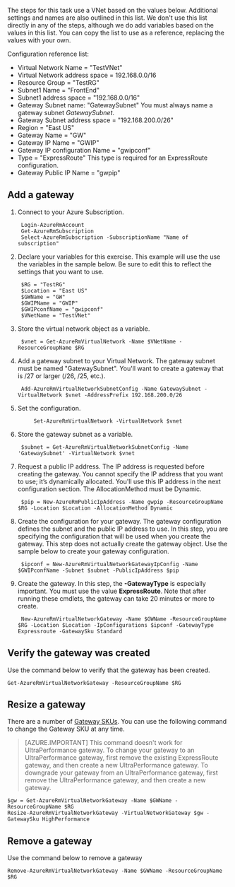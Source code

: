 The steps for this task use a VNet based on the values below. Additional settings and names are also outlined in this list. We don't use this list directly in any of the steps, although we do add variables based on the values in this list. You can copy the list to use as a reference, replacing the values with your own.

Configuration reference list:
    
- Virtual Network Name = "TestVNet"
- Virtual Network address space = 192.168.0.0/16
- Resource Group = "TestRG"
- Subnet1 Name = "FrontEnd" 
- Subnet1 address space = "192.168.0.0/16"
- Gateway Subnet name: "GatewaySubnet" You must always name a gateway subnet *GatewaySubnet*.
- Gateway Subnet address space = "192.168.200.0/26"
- Region = "East US"
- Gateway Name = "GW"
- Gateway IP Name = "GWIP"
- Gateway IP configuration Name = "gwipconf"
-  Type = "ExpressRoute" This type is required for an ExpressRoute configuration.
- Gateway Public IP Name = "gwpip"


## <a name="add-a-gateway"></a>Add a gateway

1. Connect to your Azure Subscription. 

        Login-AzureRmAccount
        Get-AzureRmSubscription 
        Select-AzureRmSubscription -SubscriptionName "Name of subscription"

2. Declare your variables for this exercise. This example will use the use the variables in the sample below. Be sure to edit this to reflect the settings that you want to use. 
        
        $RG = "TestRG"
        $Location = "East US"
        $GWName = "GW"
        $GWIPName = "GWIP"
        $GWIPconfName = "gwipconf"
        $VNetName = "TestVNet"

3. Store the virtual network object as a variable.

        $vnet = Get-AzureRmVirtualNetwork -Name $VNetName -ResourceGroupName $RG

4. Add a gateway subnet to your Virtual Network. The gateway subnet must be named "GatewaySubnet". You'll want to create a gateway that is /27 or larger (/26, /25, etc.).
            
        Add-AzureRmVirtualNetworkSubnetConfig -Name GatewaySubnet -VirtualNetwork $vnet -AddressPrefix 192.168.200.0/26

5. Set the configuration.

            Set-AzureRmVirtualNetwork -VirtualNetwork $vnet

6. Store the gateway subnet as a variable.

        $subnet = Get-AzureRmVirtualNetworkSubnetConfig -Name 'GatewaySubnet' -VirtualNetwork $vnet

7. Request a public IP address. The IP address is requested before creating the gateway. You cannot specify the IP address that you want to use; it’s dynamically allocated. You'll use this IP address in the next configuration section. The AllocationMethod must be Dynamic.

        $pip = New-AzureRmPublicIpAddress -Name gwpip -ResourceGroupName $RG -Location $Location -AllocationMethod Dynamic

8. Create the configuration for your gateway. The gateway configuration defines the subnet and the public IP address to use. In this step, you are specifying the configuration that will be used when you create the gateway. This step does not actually create the gateway object. Use the sample below to create your gateway configuration. 

        $ipconf = New-AzureRmVirtualNetworkGatewayIpConfig -Name $GWIPconfName -Subnet $subnet -PublicIpAddress $pip

9. Create the gateway. In this step, the **-GatewayType** is especially important. You must use the value **ExpressRoute**. Note that after running these cmdlets, the gateway can take 20 minutes or more to create.

        New-AzureRmVirtualNetworkGateway -Name $GWName -ResourceGroupName $RG -Location $Location -IpConfigurations $ipconf -GatewayType Expressroute -GatewaySku Standard

## <a name="verify-the-gateway-was-created"></a>Verify the gateway was created

Use the command below to verify that the gateway has been created.

    Get-AzureRmVirtualNetworkGateway -ResourceGroupName $RG

## <a name="resize-a-gateway"></a>Resize a gateway

There are a number of [Gateway SKUs](../articles/expressroute/expressroute-about-virtual-network-gateways.md). You can use the following command to change the Gateway SKU at any time.

>[AZURE.IMPORTANT] This command doesn't work for UltraPerformance gateway. To change your gateway to an UltraPerformance gateway, first remove the existing ExpressRoute gateway, and then create a new UltraPerformance gateway. To downgrade your gateway from an UltraPerformance gateway, first remove the UltraPerformance gateway, and then create a new gateway.

    $gw = Get-AzureRmVirtualNetworkGateway -Name $GWName -ResourceGroupName $RG
    Resize-AzureRmVirtualNetworkGateway -VirtualNetworkGateway $gw -GatewaySku HighPerformance

## <a name="remove-a-gateway"></a>Remove a gateway

Use the command below to remove a gateway

    Remove-AzureRmVirtualNetworkGateway -Name $GWName -ResourceGroupName $RG  
